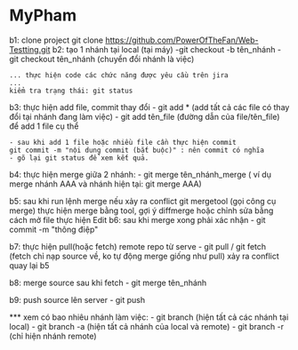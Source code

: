# MyPham
b1: clone project
	git clone https://github.com/PowerOfTheFan/Web-Testting.git
b2: tạo 1 nhánh tại local (tại máy)
	-git checkout -b tên_nhánh
	- git checkout tên_nhánh (chuyển đổi nhánh là việc)
	
	... thực hiện code các chức năng được yêu cầu trên jira
	...
	kiểm tra trạng thái: git status
	
b3: thực hiện add file, commit thay đổi	
	- git add * (add tất cả các file có thay đổi tại nhánh đang làm việc)
	- git add tên_file (đường dẫn của file/tên_file) để add 1 file cụ thể
	
	- sau khi add 1 file hoặc nhiều file cần thực hiện commit
	git commit -m "nội dung commit (bắt buộc)" : nên commit có nghĩa
	- gõ lại git status để xem kết quả.

b4: thực hiện merge giữa 2 nhánh:
	- git merge tên_nhánh_merge ( ví dụ merge nhánh AAA và nhánh hiện tại: git merge AAA)

b5: sau khi run lệnh merge nếu xảy ra conflict
	git mergetool (gọi công cụ merge) thực hiện merge bằng tool, gợi ý diffmerge
	hoặc chỉnh sửa bằng cách mở file thực hiện Edit
b6: sau khi merge xong phải xác nhận
	- git commit -m "thông điệp"
	
b7: thực hiện pull(hoặc fetch) remote repo từ serve
	- git pull / git fetch (fetch chỉ nạp source về, ko tự động merge giống như pull)
	xảy ra conflict quay lại b5

b8: merge source sau khi fetch
	- git merge tên_nhánh
	
b9: push source lên server
	- git push

*** xem có bao nhiêu nhánh làm việc:
	- git branch (hiện tất cả các nhánh tại local)
	- git branch -a (hiện tất cả nhánh của local và remote)
	- git branch -r (chỉ hiện nhánh remote)
